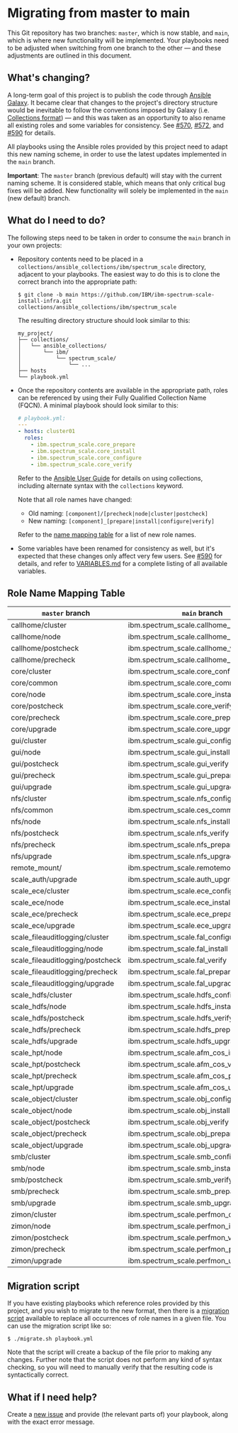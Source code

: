 # Migrating from master to main

This Git repository has two branches: `master`, which is now stable, and `main`, which is where new functionality will be implemented. Your playbooks need to be adjusted when switching from one branch to the other — and these adjustments are outlined in this document.

## What's changing?

A long-term goal of this project is to publish the code through [Ansible Galaxy](https://galaxy.ansible.com/). It became clear that changes to the project's directory structure would be inevitable to follow the conventions imposed by Galaxy (i.e. [Collections format](https://docs.ansible.com/ansible/latest/user_guide/collections_using.html)) — and this was taken as an opportunity to also rename all existing roles and some variables for consistency. See [#570](https://github.com/IBM/ibm-spectrum-scale-install-infra/pull/570), [#572](https://github.com/IBM/ibm-spectrum-scale-install-infra/pull/572), and [#590](https://github.com/IBM/ibm-spectrum-scale-install-infra/pull/590) for details.

All playbooks using the Ansible roles provided by this project need to adapt this new naming scheme, in order to use the latest updates implemented in the `main` branch.

**Important**: The `master` branch (previous default) will stay with the current naming scheme. It is considered stable, which means that only critical bug fixes will be added. New functionality will solely be implemented in the `main` (new default) branch.

## What do I need to do?

The following steps need to be taken in order to consume the `main` branch in your own projects:

- Repository contents need to be placed in a `collections/ansible_collections/ibm/spectrum_scale` directory, adjacent to your playbooks. The easiest way to do this is to clone the correct branch into the appropriate path:

  ```shell
  $ git clone -b main https://github.com/IBM/ibm-spectrum-scale-install-infra.git collections/ansible_collections/ibm/spectrum_scale
  ```

  The resulting directory structure should look similar to this:

  ```shell
  my_project/
  ├── collections/
  │   └── ansible_collections/
  │       └── ibm/
  │           └── spectrum_scale/
  │               └── ...
  ├── hosts
  └── playbook.yml
  ```

- Once the repository contents are available in the appropriate path, roles can be referenced by using their Fully Qualified Collection Name (FQCN). A minimal playbook should look similar to this:

  ```yaml
  # playbook.yml:
  ---
  - hosts: cluster01
    roles:
      - ibm.spectrum_scale.core_prepare
      - ibm.spectrum_scale.core_install
      - ibm.spectrum_scale.core_configure
      - ibm.spectrum_scale.core_verify
  ```

  Refer to the [Ansible User Guide](https://docs.ansible.com/ansible/latest/user_guide/collections_using.html#using-collections-in-a-playbook) for details on using collections, including alternate syntax with the `collections` keyword.

  Note that all role names have changed:

  - Old naming: `[component]/[precheck|node|cluster|postcheck]`
  - New naming: `[component]_[prepare|install|configure|verify]`

  Refer to the [name mapping table](#role-name-mapping-table) for a list of new role names.

- Some variables have been renamed for consistency as well, but it's expected that these changes only affect very few users. See [#590](https://github.com/IBM/ibm-spectrum-scale-install-infra/pull/590) for details, and refer to [VARIABLES.md](VARIABLES.md) for a complete listing of all available variables.

## Role Name Mapping Table

| `master` branch                  | `main` branch                            |
| -------------------------------- | ---------------------------------------- |
| callhome/cluster                 | ibm.spectrum_scale.callhome_configure    |
| callhome/node                    | ibm.spectrum_scale.callhome_install      |
| callhome/postcheck               | ibm.spectrum_scale.callhome_verify       |
| callhome/precheck                | ibm.spectrum_scale.callhome_prepare      |
| core/cluster                     | ibm.spectrum_scale.core_configure        |
| core/common                      | ibm.spectrum_scale.core_common           |
| core/node                        | ibm.spectrum_scale.core_install          |
| core/postcheck                   | ibm.spectrum_scale.core_verify           |
| core/precheck                    | ibm.spectrum_scale.core_prepare          |
| core/upgrade                     | ibm.spectrum_scale.core_upgrade          |
| gui/cluster                      | ibm.spectrum_scale.gui_configure         |
| gui/node                         | ibm.spectrum_scale.gui_install           |
| gui/postcheck                    | ibm.spectrum_scale.gui_verify            |
| gui/precheck                     | ibm.spectrum_scale.gui_prepare           |
| gui/upgrade                      | ibm.spectrum_scale.gui_upgrade           |
| nfs/cluster                      | ibm.spectrum_scale.nfs_configure         |
| nfs/common                       | ibm.spectrum_scale.ces_common            |
| nfs/node                         | ibm.spectrum_scale.nfs_install           |
| nfs/postcheck                    | ibm.spectrum_scale.nfs_verify            |
| nfs/precheck                     | ibm.spectrum_scale.nfs_prepare           |
| nfs/upgrade                      | ibm.spectrum_scale.nfs_upgrade           |
| remote_mount/                    | ibm.spectrum_scale.remotemount_configure |
| scale_auth/upgrade               | ibm.spectrum_scale.auth_upgrade          |
| scale_ece/cluster                | ibm.spectrum_scale.ece_configure         |
| scale_ece/node                   | ibm.spectrum_scale.ece_install           |
| scale_ece/precheck               | ibm.spectrum_scale.ece_prepare           |
| scale_ece/upgrade                | ibm.spectrum_scale.ece_upgrade           |
| scale_fileauditlogging/cluster   | ibm.spectrum_scale.fal_configure         |
| scale_fileauditlogging/node      | ibm.spectrum_scale.fal_install           |
| scale_fileauditlogging/postcheck | ibm.spectrum_scale.fal_verify            |
| scale_fileauditlogging/precheck  | ibm.spectrum_scale.fal_prepare           |
| scale_fileauditlogging/upgrade   | ibm.spectrum_scale.fal_upgrade           |
| scale_hdfs/cluster               | ibm.spectrum_scale.hdfs_configure        |
| scale_hdfs/node                  | ibm.spectrum_scale.hdfs_install          |
| scale_hdfs/postcheck             | ibm.spectrum_scale.hdfs_verify           |
| scale_hdfs/precheck              | ibm.spectrum_scale.hdfs_prepare          |
| scale_hdfs/upgrade               | ibm.spectrum_scale.hdfs_upgrade          |
| scale_hpt/node                   | ibm.spectrum_scale.afm_cos_install       |
| scale_hpt/postcheck              | ibm.spectrum_scale.afm_cos_verify        |
| scale_hpt/precheck               | ibm.spectrum_scale.afm_cos_prepare       |
| scale_hpt/upgrade                | ibm.spectrum_scale.afm_cos_upgrade       |
| scale_object/cluster             | ibm.spectrum_scale.obj_configure         |
| scale_object/node                | ibm.spectrum_scale.obj_install           |
| scale_object/postcheck           | ibm.spectrum_scale.obj_verify            |
| scale_object/precheck            | ibm.spectrum_scale.obj_prepare           |
| scale_object/upgrade             | ibm.spectrum_scale.obj_upgrade           |
| smb/cluster                      | ibm.spectrum_scale.smb_configure         |
| smb/node                         | ibm.spectrum_scale.smb_install           |
| smb/postcheck                    | ibm.spectrum_scale.smb_verify            |
| smb/precheck                     | ibm.spectrum_scale.smb_prepare           |
| smb/upgrade                      | ibm.spectrum_scale.smb_upgrade           |
| zimon/cluster                    | ibm.spectrum_scale.perfmon_configure     |
| zimon/node                       | ibm.spectrum_scale.perfmon_install       |
| zimon/postcheck                  | ibm.spectrum_scale.perfmon_verify        |
| zimon/precheck                   | ibm.spectrum_scale.perfmon_prepare       |
| zimon/upgrade                    | ibm.spectrum_scale.perfmon_upgrade       |

## Migration script

If you have existing playbooks which reference roles provided by this project, and you wish to migrate to the new format, then there is a [migration script](migrate.sh) available to replace all occurrences of role names in a given file. You can use the migration script like so:

```shell
$ ./migrate.sh playbook.yml
```

Note that the script will create a backup of the file prior to making any changes. Further note that the script does not perform any kind of syntax checking, so you will need to manually verify that the resulting code is syntactically correct.

## What if I need help?

Create a [new issue](https://github.com/IBM/ibm-spectrum-scale-install-infra/issues/new) and provide (the relevant parts of) your playbook, along with the exact error message.
